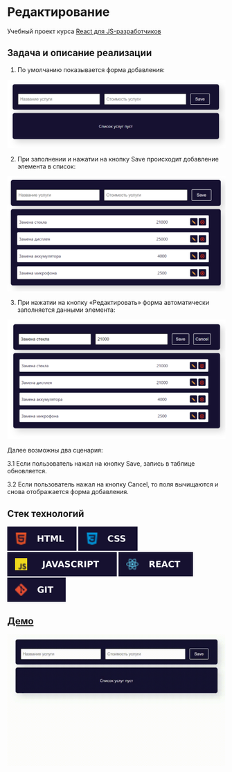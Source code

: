 # Редактирование

Учебный проект курса [React для JS-разработчиков](https://netology.ru/programs/react)

## **Задача и описание реализации**

1. По умолчанию показывается форма добавления:

![demo](./public/images/preview-1.png)

2. При заполнении и нажатии на кнопку Save происходит добавление элемента в список:

![demo](./public/images/preview-2.png)

3. При нажатии на кнопку «Редактировать» форма автоматически заполняется данными элемента:

![demo](./public/images/preview-3.png)

Далее возможны два сценария:

3.1 Если пользователь нажал на кнопку Save, запись в таблице обновляется.

3.2 Если пользователь нажал на кнопку Cancel, то поля вычищаются и снова отображается форма добавления.
## **Стек технологий**
![HTML](./public/images/html.svg)
![CSS](./public/images/css.svg)
![JS](./public/images/js.svg)
![REACT](./public/images/react.svg)
![GIT](./public/images/git.svg)

## [**Демо**](https://editing-ruddy.vercel.app/)
![demo](./public/images/demo.gif)